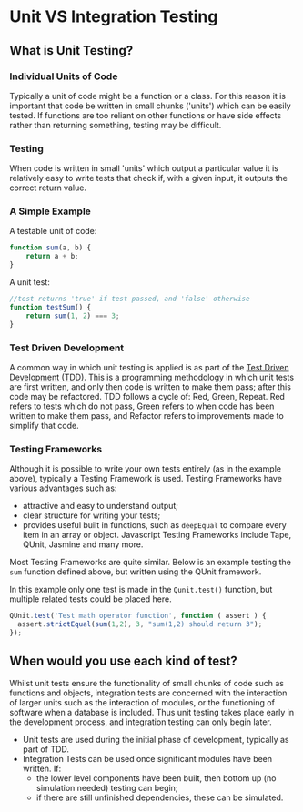 # Unit VS Integration Testing

## What is Unit Testing?

### Individual Units of Code
Typically a unit of code might be a function or a class.
For this reason it is important that code be written in small chunks ('units') which can be easily tested. If functions are too reliant on other functions or have side effects rather than returning something, testing may be difficult.

### Testing
When code is written in small 'units' which output a particular value it is relatively easy to write tests that check if, with a given input, it outputs the correct return value.

### A Simple Example

A testable unit of code:
```js
function sum(a, b) {
    return a + b;
}
```
A unit test:
```js
//test returns 'true' if test passed, and 'false' otherwise
function testSum() {
    return sum(1, 2) === 3;
}
```

### Test Driven Development
A common way in which unit testing is applied is as part of the [Test Driven Development (TDD)](https://en.wikipedia.org/wiki/Test-driven_development). This is a programming methodology in which unit tests are first written, and only then code is written to make them pass; after this code may be refactored. TDD follows a cycle of: Red, Green, Repeat. Red refers to tests which do not pass, Green refers to when code has been written to make them pass, and Refactor refers to improvements made to simplify that code.

### Testing Frameworks
Although it is possible to write your own tests entirely (as in the example above), typically a Testing Framework is used. Testing Frameworks have various advantages such as:
* attractive and easy to understand output;
* clear structure for writing your tests;
* provides useful built in functions, such as ```deepEqual``` to compare every item in an array or object.
Javascript Testing Frameworks include Tape, QUnit, Jasmine and many more.

Most Testing Frameworks are quite similar. Below is an example testing the ```sum``` function defined above, but written using the QUnit framework.

In this example only one test is made in the ```Qunit.test()``` function, but multiple related tests could be placed here.

```js
QUnit.test('Test math operator function', function ( assert ) {
  assert.strictEqual(sum(1,2), 3, "sum(1,2) should return 3");
});
```

## When would you use each kind of test?

Whilst unit tests ensure the functionality of small chunks of code such as functions and objects, integration tests are concerned with the interaction of larger units such as the interaction of modules, or the functioning of software when a database is included. Thus unit testing takes place early in the development process, and integration testing can only begin later.

* Unit tests are used during the initial phase of development, typically as part of TDD.
* Integration Tests can be used once significant modules have been written. If:
    - the lower level components have been built, then bottom up (no simulation needed) testing can begin;
    - if there are still unfinished dependencies, these can be simulated.